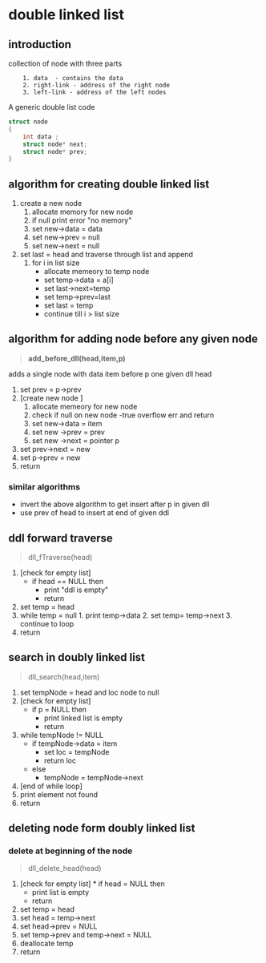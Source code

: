 # double linked list
## introduction    
collection of node with three parts

        1. data  - contains the data
        2. right-link - address of the right node
        3. left-link - address of the left nodes 
A generic double list code

```c
struct node 
{
    int data ;
    struct node* next;
    struct node* prev;
}
```

## algorithm for creating double linked list

  1. create a new node
        1. allocate memory for new node
        2. if null print error "no memory"
        3. set new->data = data
        4. set new->prev = null 
        5. set new->next = null
  2. set last = head and traverse through list and append 
        1. for i in list size  
            * allocate memeory to temp node
            * set temp->data = a[i]
            * set last->next=temp
            * set temp->prev=last
            * set last = temp
            * continue till i > list size
## algorithm for adding node before any given node
>  **add_before_dll(head,item,p)**
  
  adds a single node with data item before p one given dll head
  1. set prev = p->prev
  2. [create new node ]
        1. allocate memeory for new node
        2. check if null on new node -true overflow err and return 
        3. set new->data = item
        4. set new ->prev = prev
        5. set new ->next = pointer p
 3. set prev->next = new
 4. set p->prev = new
 5. return
### similar algorithms
  * invert the above algorithm to get insert after p in given dll
  * use prev of head to insert at end of given ddl

## ddl forward traverse
>  dll_fTraverse(head)

  1. [check for empty list]
        * if head == NULL then 
          * print "ddl is empty"
          * return
  2. set temp = head
  3. while temp = null
    1. print temp->data
    2. set temp= temp->next
    3. continue to loop
  4. return

## search in doubly linked list
> dll_search(head,item)

  1. set tempNode = head and loc node to null
  2. [check for empty list]
        * if p = NULL then
          * print linked list is empty 
          * return
  3. while tempNode != NULL 
        * if tempNode->data = item 
          * set loc = tempNode 
          * return loc
        * else
          * tempNode = tempNode->next
  4. [end of while loop]
  5. print element not found 
  6. return

## deleting node form doubly linked list

### delete at beginning of the node
> dll_delete_head(head)

  1. [check for empty list]
    * if head =  NULL then 
        * print list is empty
        * return
  2. set temp = head
  3. set head = temp->next
  4. set head->prev = NULL
  5. set temp->prev and temp->next = NULL
  6. deallocate temp 
  7. return
